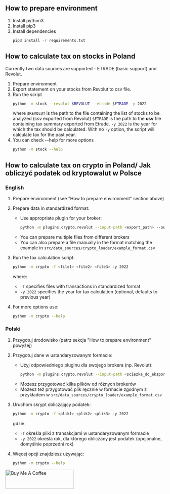 ## How to prepare environment
1. Install python3
2. Install pip3
3. Install dependencies
    ```bash
    pip3 install -r requirements.txt
    ```

## How to calculate tax on stocks in Poland
Currently two data sources are supported - ETRADE (basic support) and Revolut.

1. Prepare environment
2. Export statement on your stocks from Revolut to csv file.
3. Run the script
    ```bash
    python -m stock --revolut $REVOLUT --etrade $ETRADE -y 2022
    ```
    where 
    `$REVOLUT` is the path to the file containing the list of stocks to be analyzed (csv exported from Revolut)
    `$ETRADE` is the path to the **csv** file containing tax summary exported from Etrade. 
    `-y 2022` is the year for which the tax should be calculated. With no `-y` option, the script will calculate tax for the past year.
4. You can check --help for more options
   ```bash
   python -m stock --help
   ```

## How to calculate tax on crypto in Poland/ Jak obliczyć podatek od kryptowalut w Polsce 

### English

1. Prepare environment (see "How to prepare environment" section above)

2. Prepare data in standardized format:
   - Use appropriate plugin for your broker:
     ```bash
     python -m plugins.crypto.revolut --input-path <export_path> --output-path <output_path>
     ```
   - You can prepare multiple files from different brokers
   - You can also prepare a file manually in the format matching the example in `src/data_sources/crypto_loader/example_format.csv`

3. Run the tax calculation script:
   ```bash
   python -m crypto -f <file1> <file2> <file3> -y 2022
   ```
   where:
   - `-f` specifies files with transactions in standardized format
   - `-y 2022` specifies the year for tax calculation (optional, defaults to previous year)

4. For more options use:
   ```bash
   python -m crypto --help
   ```

### Polski

1. Przygotuj środowisko (patrz sekcja "How to prepare environment" powyżej)

2. Przygotuj dane w ustandaryzowanym formacie:
   - Użyj odpowiedniego pluginu dla swojego brokera (np. Revolut):
     ```bash
     python -m plugins.crypto.revolut --input-path <sciezka_do_eksportu> --output-path <sciezka_wyjsciowa>
     ```
   - Możesz przygotować kilka plików od różnych brokerów
   - Możesz też przygotować plik ręcznie w formacie zgodnym z przykładem w `src/data_sources/crypto_loader/example_format.csv`

3. Uruchom skrypt obliczający podatek:
   ```bash
   python -m crypto -f <plik1> <plik2> <plik3> -y 2022
   ```
   gdzie:
   - `-f` określa pliki z transakcjami w ustandaryzowanym formacie
   - `-y 2022` określa rok, dla którego obliczany jest podatek (opcjonalne, domyślnie poprzedni rok)

4. Więcej opcji znajdziesz używając:
   ```bash
   python -m crypto --help
   ```



<a href="https://www.buymeacoffee.com/pbialon" target="_blank"><img src="https://cdn.buymeacoffee.com/buttons/v2/default-yellow.png" alt="Buy Me A Coffee" style="height: 60px !important;width: 217px !important;" ></a>
